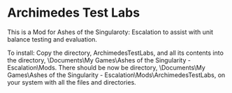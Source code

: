 # Archimedes Test Labs

This is a Mod for Ashes of the Singularoty: Escalation to assist with unit balance testing and evaluation.

To install: Copy the directory, ArchimedesTestLabs, and all its contents into the directory, <Home>\Documents\My Games\Ashes of the Singularity - Escalation\Mods.
There should be now be directory, <Home>\Documents\My Games\Ashes of the Singularity - Escalation\Mods\ArchimedesTestLabs, on your system with all the files and directories.

